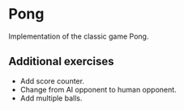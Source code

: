 # Pong
Implementation of the classic game Pong.

## Additional exercises
* Add score counter.
* Change from AI opponent to human opponent.
* Add multiple balls.
